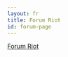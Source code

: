 ```yaml
---
layout: fr
title: Forum Riot
id: forum-page
---
```


<a class="muut m-app-loading" href="https://muut.com/i/riot-js">Forum Riot</a>
<script src="https://cdn.muut.com/1/moot.min.js"></script>
